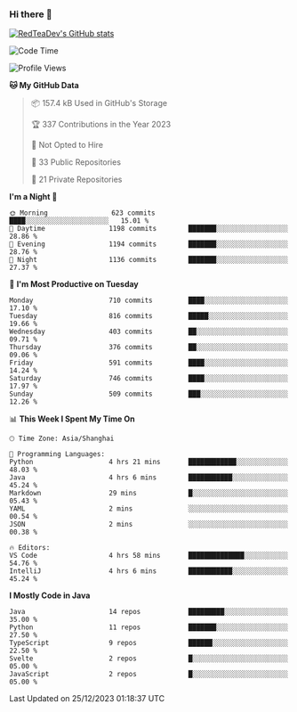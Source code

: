 ### Hi there 👋

<!--
**RedTeaDev/RedTeaDev** is a ✨ _special_ ✨ repository because its `README.md` (this file) appears on your GitHub profile.

Here are some ideas to get you started:

- 🔭 I’m currently working on ...
- 🌱 I’m currently learning ...
- 👯 I’m looking to collaborate on ...
- 🤔 I’m looking for help with ...
- 💬 Ask me about ...
- 📫 How to reach me: ...
- 😄 Pronouns: ...
- ⚡ Fun fact: ...
-->

<!--
[![wakatime](https://wakatime.com/badge/user/6b101ed0-04c0-4490-9283-eb61f2efff96.svg)](https://wakatime.com/@6b101ed0-04c0-4490-9283-eb61f2efff96)
!-->

[![RedTeaDev's GitHub stats](https://github-readme-stats.vercel.app/api?username=RedTeaDev)](https://github.com/anuraghazra/github-readme-stats)
<!--
[![willianrod's wakatime stats](https://github-readme-stats.vercel.app/api/wakatime?username=RedTeaDev)](https://github.com/anuraghazra/github-readme-stats)
!-->
<!--START_SECTION:waka-->
![Code Time](http://img.shields.io/badge/Code%20Time-1%2C962%20hrs%2057%20mins-blue)

![Profile Views](http://img.shields.io/badge/Profile%20Views-0-blue)

**🐱 My GitHub Data** 

> 📦 157.4 kB Used in GitHub's Storage 
 > 
> 🏆 337 Contributions in the Year 2023
 > 
> 🚫 Not Opted to Hire
 > 
> 📜 33 Public Repositories 
 > 
> 🔑 21 Private Repositories 
 > 
**I'm a Night 🦉** 

```text
🌞 Morning                623 commits         ████░░░░░░░░░░░░░░░░░░░░░   15.01 % 
🌆 Daytime                1198 commits        ███████░░░░░░░░░░░░░░░░░░   28.86 % 
🌃 Evening                1194 commits        ███████░░░░░░░░░░░░░░░░░░   28.76 % 
🌙 Night                  1136 commits        ███████░░░░░░░░░░░░░░░░░░   27.37 % 
```
📅 **I'm Most Productive on Tuesday** 

```text
Monday                   710 commits         ████░░░░░░░░░░░░░░░░░░░░░   17.10 % 
Tuesday                  816 commits         █████░░░░░░░░░░░░░░░░░░░░   19.66 % 
Wednesday                403 commits         ██░░░░░░░░░░░░░░░░░░░░░░░   09.71 % 
Thursday                 376 commits         ██░░░░░░░░░░░░░░░░░░░░░░░   09.06 % 
Friday                   591 commits         ████░░░░░░░░░░░░░░░░░░░░░   14.24 % 
Saturday                 746 commits         ████░░░░░░░░░░░░░░░░░░░░░   17.97 % 
Sunday                   509 commits         ███░░░░░░░░░░░░░░░░░░░░░░   12.26 % 
```


📊 **This Week I Spent My Time On** 

```text
🕑︎ Time Zone: Asia/Shanghai

💬 Programming Languages: 
Python                   4 hrs 21 mins       ████████████░░░░░░░░░░░░░   48.03 % 
Java                     4 hrs 6 mins        ███████████░░░░░░░░░░░░░░   45.24 % 
Markdown                 29 mins             █░░░░░░░░░░░░░░░░░░░░░░░░   05.43 % 
YAML                     2 mins              ░░░░░░░░░░░░░░░░░░░░░░░░░   00.54 % 
JSON                     2 mins              ░░░░░░░░░░░░░░░░░░░░░░░░░   00.38 % 

🔥 Editors: 
VS Code                  4 hrs 58 mins       ██████████████░░░░░░░░░░░   54.76 % 
IntelliJ                 4 hrs 6 mins        ███████████░░░░░░░░░░░░░░   45.24 % 
```

**I Mostly Code in Java** 

```text
Java                     14 repos            █████████░░░░░░░░░░░░░░░░   35.00 % 
Python                   11 repos            ███████░░░░░░░░░░░░░░░░░░   27.50 % 
TypeScript               9 repos             ██████░░░░░░░░░░░░░░░░░░░   22.50 % 
Svelte                   2 repos             █░░░░░░░░░░░░░░░░░░░░░░░░   05.00 % 
JavaScript               2 repos             █░░░░░░░░░░░░░░░░░░░░░░░░   05.00 % 
```




 Last Updated on 25/12/2023 01:18:37 UTC
<!--END_SECTION:waka-->


